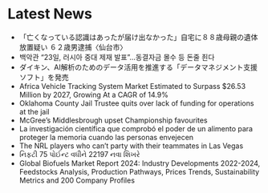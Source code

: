 # Latest News
-  「亡くなっている認識はあったが届け出なかった」自宅に８８歳母親の遺体放置疑い ６２歳男逮捕〈仙台市〉
-  백악관 “23일, 러시아 중대 제재 발표”…동결자금 몰수 등 돈줄 죈다
-  ダイキン、AI解析のためのデータ活用を推進する「データマネジメント支援ソフト」を発売
-  Africa Vehicle Tracking System Market Estimated to Surpass $26.53 Million by 2027, Growing At a CAGR of 14.9%
-  Oklahoma County Jail Trustee quits over lack of funding for operations at the jail
-  McGree’s Middlesbrough upset Championship favourites
-  La investigación científica que comprobó el poder de un alimento para proteger la memoria cuando las personas envejecen
-  The NRL players who can’t party with their teammates in Las Vegas
-  નિફટી 75 પોઈન્ટ વધીને 22197 નવા શિખરે
-  Global Biofuels Market Report 2024: Industry Developments 2022-2024, Feedstocks Analysis, Production Pathways, Prices Trends, Sustainability Metrics and 200 Company Profiles
